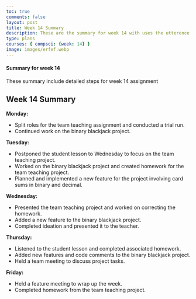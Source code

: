 ```yaml
---
toc: true
comments: false
layout: post
title: Week 14 Summary
description: These are the summary for week 14 with uses the utterence bot
type: plans
courses: { compsci: {week: 14} }
image: images/erfef.webp
---
```



#### Summary for week 14
These summary include detailed steps for week 14 assignment

## Week 14 Summary

**Monday:**
- Split roles for the team teaching assignment and conducted a trial run.
- Continued work on the binary blackjack project.

**Tuesday:**
- Postponed the student lesson to Wednesday to focus on the team teaching project.
- Worked on the binary blackjack project and created homework for the team teaching project.
- Planned and implemented a new feature for the project involving card sums in binary and decimal.

**Wednesday:**
- Presented the team teaching project and worked on correcting the homework.
- Added a new feature to the binary blackjack project.
- Completed ideation and presented it to the teacher.

**Thursday:**
- Listened to the student lesson and completed associated homework.
- Added new features and code comments to the binary blackjack project.
- Held a team meeting to discuss project tasks.

**Friday:**
- Held a feature meeting to wrap up the week.
- Completed homework from the team teaching project.

